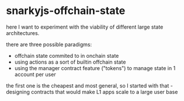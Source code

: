 # snarkyjs-offchain-state

here I want to experiment with the viability of different large state architectures.

there are three possible paradigms:
- offchain state commited to in onchain state
- using actions as a sort of builtin offchain state
- using the manager contract feature ("tokens") to manage state in 1 account per user

the first one is the cheapest and most general, so I started with that - designing contracts that would make L1 apps scale to a large user base
